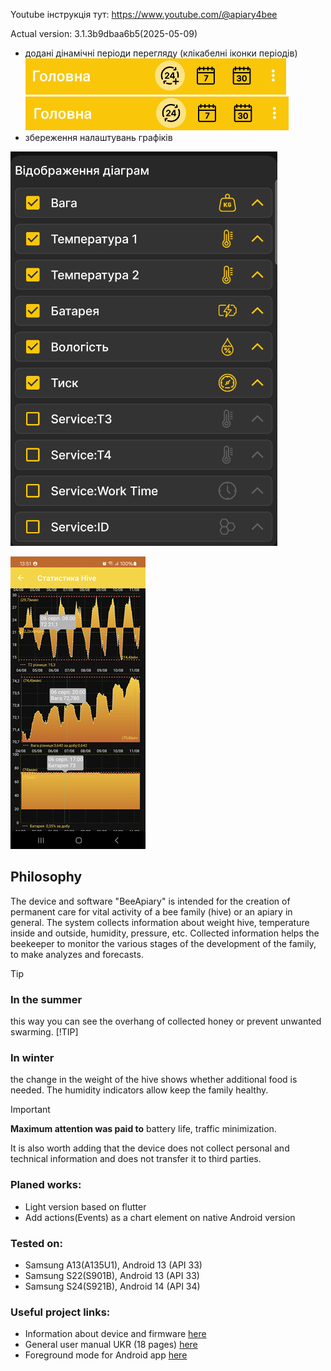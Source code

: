 Youtube інструкція тут: https://www.youtube.com/@apiary4bee

Actual version: 3.1.3b9dbaa6b5(2025-05-09)
 - додані дінамічні періоди перегляду (клікабелні іконки періодів)
   ![Screenshot](./docs/images/Screen_up_plus.png) 
   ![Screenshot](./docs/images/Screen_up.png)  
 - збереження налаштувань графіків

![Screenshot](./docs/images/Settings_save.png) 

![Screenshot](./docs/images/screen-wide.png)
<!---![Screenshot](./docs/images/screen-wide1.png) -->

## Philosophy
 The device and software "BeeApiary" is intended for the creation of permanent care for vital activity of a bee family (hive) or an apiary in general. The system collects information about weight hive, temperature inside and outside, humidity, pressure, etc. Collected information helps the beekeeper to monitor the various stages of the development of the family, to make analyzes and forecasts. 
> [!TIP] 
> ### In the summer 
> this way you can see the overhang of collected honey or prevent unwanted swarming.
> [!TIP]
> ### In winter
> the change in the weight of the hive shows whether additional food is needed. The humidity indicators allow keep the family healthy.

> [!IMPORTANT]
> **Maximum attention was paid to**
> battery life,
> traffic minimization.

It is also worth adding that the device does not collect personal and technical information and does not transfer it to third parties.

### Planed works:
 - Light version based on flutter
 - Add actions(Events) as a chart element on native Android version

### Tested on:
 - Samsung A13(A135U1), Android 13 (API 33)
 - Samsung S22(S901B), Android 13 (API 33) 
 - Samsung S24(S921B), Android 14 (API 34)
   
### Useful project links:
 - Information about device and firmware [here](https://github.com/Ivan-Bdgilko/Hive_Controller)
 - General user manual UKR (18 pages) [here](https://github.com/Ivan-Bdgilko/Apiary_Docs/blob/main/Manual%20User.pdf)
 - Foreground mode for Android app [here](https://express.ms/faq/background-work-fix)
